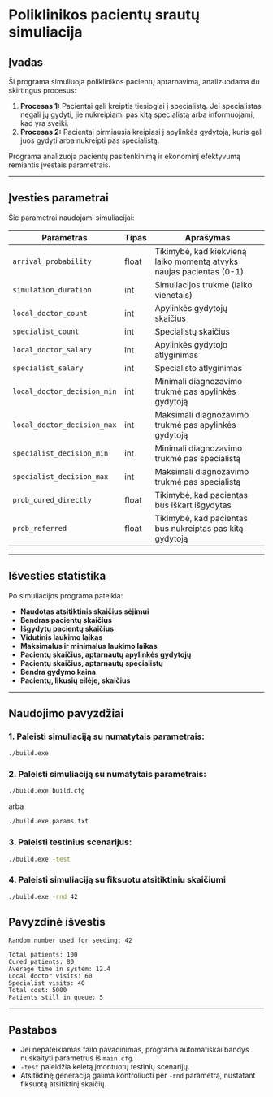 # Poliklinikos pacientų srautų simuliacija

## Įvadas
Ši programa simuliuoja poliklinikos pacientų aptarnavimą, analizuodama du skirtingus procesus:

1. **Procesas 1:** Pacientai gali kreiptis tiesiogiai į specialistą. Jei specialistas negali jų gydyti, jie nukreipiami pas kitą specialistą arba informuojami, kad yra sveiki.
2. **Procesas 2:** Pacientai pirmiausia kreipiasi į apylinkės gydytoją, kuris gali juos gydyti arba nukreipti pas specialistą.

Programa analizuoja pacientų pasitenkinimą ir ekonominį efektyvumą remiantis įvestais parametrais.

---

## Įvesties parametrai
Šie parametrai naudojami simuliacijai:

| Parametras                     | Tipas  | Aprašymas |
|--------------------------------|-------|-------------|
| `arrival_probability`          | float | Tikimybė, kad kiekvieną laiko momentą atvyks naujas pacientas (0-1) |
| `simulation_duration`          | int   | Simuliacijos trukmė (laiko vienetais) |
| `local_doctor_count`           | int   | Apylinkės gydytojų skaičius |
| `specialist_count`             | int   | Specialistų skaičius |
| `local_doctor_salary`          | int   | Apylinkės gydytojo atlyginimas |
| `specialist_salary`            | int   | Specialisto atlyginimas |
| `local_doctor_decision_min`    | int   | Minimali diagnozavimo trukmė pas apylinkės gydytoją |
| `local_doctor_decision_max`    | int   | Maksimali diagnozavimo trukmė pas apylinkės gydytoją |
| `specialist_decision_min`      | int   | Minimali diagnozavimo trukmė pas specialistą |
| `specialist_decision_max`      | int   | Maksimali diagnozavimo trukmė pas specialistą |
| `prob_cured_directly`          | float | Tikimybė, kad pacientas bus iškart išgydytas |
| `prob_referred`                | float | Tikimybė, kad pacientas bus nukreiptas pas kitą gydytoją |

---

## Išvesties statistika
Po simuliacijos programa pateikia:
- **Naudotas atsitiktinis skaičius sėjimui**
- **Bendras pacientų skaičius**
- **Išgydytų pacientų skaičius**
- **Vidutinis laukimo laikas**
- **Maksimalus ir minimalus laukimo laikas**
- **Pacientų skaičius, aptarnautų apylinkės gydytojų**
- **Pacientų skaičius, aptarnautų specialistų**
- **Bendra gydymo kaina**
- **Pacientų, likusių eilėje, skaičius**

---

## Naudojimo pavyzdžiai

### 1. Paleisti simuliaciją su numatytais parametrais:
```sh
./build.exe
```

### 2. Paleisti simuliaciją su numatytais parametrais:
```sh
./build.exe build.cfg
```
arba
```sh
./build.exe params.txt
```

### 3. Paleisti testinius scenarijus:
```sh
./build.exe -test
```

### 4. Paleisti simuliaciją su fiksuotu atsitiktiniu skaičiumi
```sh
./build.exe -rnd 42
```

## Pavyzdinė išvestis

```
Random number used for seeding: 42

Total patients: 100
Cured patients: 80
Average time in system: 12.4
Local doctor visits: 60
Specialist visits: 40
Total cost: 5000
Patients still in queue: 5
```

---

## Pastabos
- Jei nepateikiamas failo pavadinimas, programa automatiškai bandys nuskaityti parametrus iš `main.cfg`.
- `-test` paleidžia keletą įmontuotų testinių scenarijų.
- Atsitiktinę generaciją galima kontroliuoti per `-rnd` parametrą, nustatant fiksuotą atsitiktinį skaičių.
